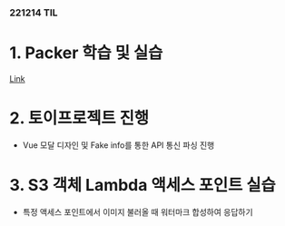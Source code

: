 ### 221214 TIL
# 1. Packer 학습 및 실습
[Link](https://www.devops-eljoe.com/c93d89f0-82a6-45e6-9ecb-6e7fb5c93d3b)
# 2. 토이프로젝트 진행
* Vue 모달 디자인 및 Fake info를 통한 API 통신 파싱 진행
# 3. S3 객체 Lambda 액세스 포인트 실습
* 특정 액세스 포인트에서 이미지 불러올 때 워터마크 합성하여 응답하기